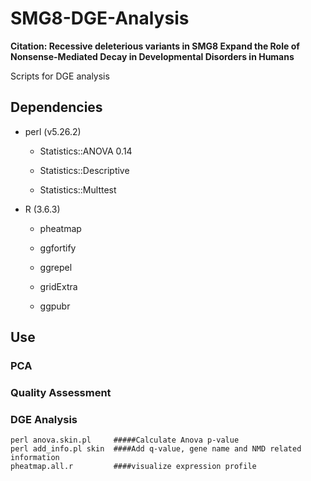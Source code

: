 # SMG8-DGE-Analysis

**Citation: Recessive deleterious variants in SMG8 Expand the Role of Nonsense-Mediated Decay in Developmental Disorders in Humans**

Scripts for DGE analysis

## Dependencies
- perl (v5.26.2)

  - Statistics::ANOVA 0.14

  - Statistics::Descriptive

  - Statistics::Multtest

- R (3.6.3)

  - pheatmap

  - ggfortify

  - ggrepel
  
  - gridExtra
  
  - ggpubr

## Use 

### PCA

### Quality Assessment

### DGE Analysis

```
perl anova.skin.pl     #####Calculate Anova p-value
perl add_info.pl skin  ####Add q-value, gene name and NMD related information
pheatmap.all.r         ####visualize expression profile
```
